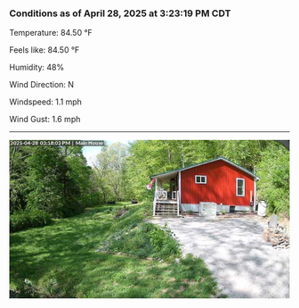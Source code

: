 ### Conditions as of April 28, 2025 at 3:23:19 PM CDT 

Temperature: 84.50 &deg;F

Feels like: 84.50 &deg;F

Humidity: 48%

Wind Direction: N

Windspeed: 1.1 mph

Wind Gust: 1.6 mph

---

<img src="./images/latest.jpeg"/>


